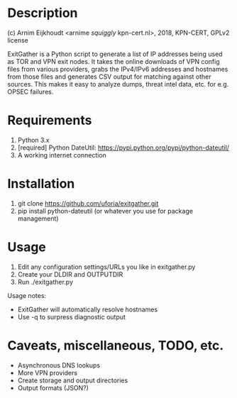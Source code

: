 # Description  

(c) Arnim Eijkhoudt \<arnime _squiggly_ kpn-cert.nl\>, 2018, KPN-CERT, GPLv2 license
  
ExitGather is a Python script to generate a list of IP addresses being used as TOR and VPN exit nodes. It takes the online downloads of VPN config files from various providers, grabs the IPv4/IPv6 addresses and hostnames from those files and generates CSV output for matching against other sources. This makes it easy to analyze dumps, threat intel data, etc. for e.g. OPSEC failures.
  
# Requirements  
  
1) Python 3.x
2) [required] Python DateUtil: https://pypi.python.org/pypi/python-dateutil/
3) A working internet connection
  
# Installation  
  
1) git clone https://github.com/uforia/exitgather.git
2) pip install python-dateutil (or whatever you use for package management)

# Usage  
  
1) Edit any configuration settings/URLs you like in exitgather.py
2) Create your DLDIR and OUTPUTDIR
3) Run ./exitgather.py

Usage notes:
- ExitGather will automatically resolve hostnames
- Use -q to surpress diagnostic output

# Caveats, miscellaneous, TODO, etc.  
  
- Asynchronous DNS lookups
- More VPN providers
- Create storage and output directories
- Output formats (JSON?)
